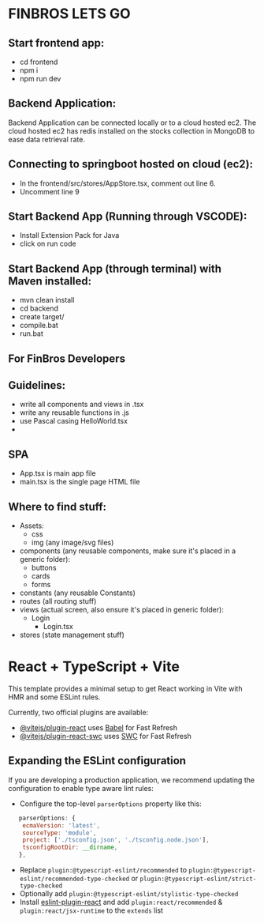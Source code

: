 # FINBROS LETS GO

## Start frontend app:

- cd frontend
- npm i
- npm run dev

## Backend Application:

Backend Application can be connected locally or to a cloud hosted ec2.
The cloud hosted ec2 has redis installed on the stocks collection in MongoDB to ease data retrieval rate.

## Connecting to springboot hosted on cloud (ec2):

- In the frontend/src/stores/AppStore.tsx, comment out line 6.
- Uncomment line 9

## Start Backend App (Running through VSCODE):

- Install Extension Pack for Java
- click on run code

## Start Backend App (through terminal) with Maven installed:

- mvn clean install
- cd backend
- create target/
- compile.bat
- run.bat
<!-- - mvn clean install && mvn spring-boot:run -->

## For FinBros Developers

## Guidelines:

- write all components and views in .tsx
- write any reusable functions in .js
- use Pascal casing HelloWorld.tsx
-

## SPA

- App.tsx is main app file
- main.tsx is the single page HTML file

## Where to find stuff:

- Assets:
  - css
  - img (any image/svg files)
- components (any reusable components, make sure it's placed in a generic folder):
  - buttons
  - cards
  - forms
- constants (any reusable Constants)
- routes (all routing stuff)
- views (actual screen, also ensure it's placed in generic folder):
  - Login
    - Login.tsx
- stores (state management stuff)

# React + TypeScript + Vite

This template provides a minimal setup to get React working in Vite with HMR and some ESLint rules.

Currently, two official plugins are available:

- [@vitejs/plugin-react](https://github.com/vitejs/vite-plugin-react/blob/main/packages/plugin-react/README.md) uses [Babel](https://babeljs.io/) for Fast Refresh
- [@vitejs/plugin-react-swc](https://github.com/vitejs/vite-plugin-react-swc) uses [SWC](https://swc.rs/) for Fast Refresh

## Expanding the ESLint configuration

If you are developing a production application, we recommend updating the configuration to enable type aware lint rules:

- Configure the top-level `parserOptions` property like this:

```js
   parserOptions: {
    ecmaVersion: 'latest',
    sourceType: 'module',
    project: ['./tsconfig.json', './tsconfig.node.json'],
    tsconfigRootDir: __dirname,
   },
```

- Replace `plugin:@typescript-eslint/recommended` to `plugin:@typescript-eslint/recommended-type-checked` or `plugin:@typescript-eslint/strict-type-checked`
- Optionally add `plugin:@typescript-eslint/stylistic-type-checked`
- Install [eslint-plugin-react](https://github.com/jsx-eslint/eslint-plugin-react) and add `plugin:react/recommended` & `plugin:react/jsx-runtime` to the `extends` list
